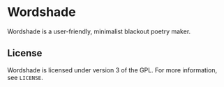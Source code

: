 # Wordshade
Wordshade is a user-friendly, minimalist blackout poetry maker.

## License
Wordshade is licensed under version 3 of the GPL. For more information, see `LICENSE`.
